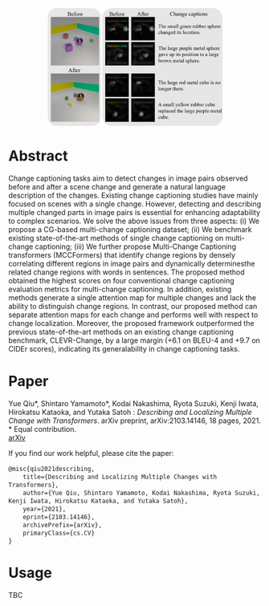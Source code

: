 <div style="width:100%;text-align:center"><img src="image/MCCFormers_teaser.png" style="width:70%;max-width:500px;margin-left:auto;margin-right:auto;" /></div>

# Abstract
Change captioning tasks aim to detect changes in image pairs observed before and after a scene change and generate a natural language description of the changes. Existing change captioning studies have mainly focused on scenes with a single change. However, detecting and describing multiple changed parts in image pairs is essential for enhancing adaptability to complex scenarios. We solve the above issues from three aspects: (i) We propose a CG-based multi-change captioning dataset; (ii) We benchmark existing state-of-the-art methods of single change captioning on multi-change captioning; (iii) We further propose Multi-Change Captioning transformers (MCCFormers) that identify change regions by densely correlating different regions in image pairs and dynamically determinesthe related change regions with words in sentences. The proposed method obtained the highest scores on four conventional change captioning evaluation metrics for multi-change captioning. In addition, existing methods generate a single attention map for multiple changes and lack the ability to distinguish change regions. In contrast, our proposed method can separate attention maps for each change and performs well with respect to change localization. Moreover, the proposed framework outperformed the previous state-of-the-art methods on an existing change captioning benchmark, CLEVR-Change, by a large margin (+6.1 on BLEU-4 and +9.7 on CIDEr scores), indicating its generalability in change captioning tasks.

# Paper
Yue Qiu\*, Shintaro Yamamoto\*, Kodai Nakashima, Ryota Suzuki, Kenji Iwata, Hirokatsu Kataoka, and Yutaka Satoh : *Describing and Localizing Multiple Change with Transformers*. arXiv preprint, arXiv:2103.14146, 18 pages, 2021.  
\* Equal contribution.  
[arXiv](https://arxiv.org/abs/2103.14146)

If you find our work helpful, please cite the paper:
```
@misc{qiu2021describing,
    title={Describing and Localizing Multiple Changes with Transformers},
    author={Yue Qiu, Shintaro Yamamoto, Kodai Nakashima, Ryota Suzuki, Kenji Iwata, Hirokatsu Kataoka, and Yutaka Satoh},
    year={2021},
    eprint={2103.14146},
    archivePrefix={arXiv},
    primaryClass={cs.CV}
}
```
# Usage
TBC


